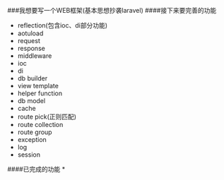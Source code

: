 ###我想要写一个WEB框架(基本思想抄袭laravel)
####接下来要完善的功能
* reflection(包含ioc、di部分功能)
* aotuload
* request
* response
* middleware
* ioc
* di
* db builder
* view template
* helper function
* db model
* cache
* route pick(正则匹配)
* route collection
* route group
* exception
* log
* session

####已完成的功能
*
